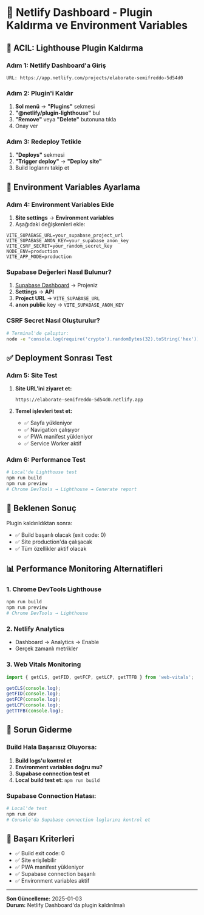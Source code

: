 # 🚀 Netlify Dashboard - Plugin Kaldırma ve Environment Variables

## 🚨 ACIL: Lighthouse Plugin Kaldırma

### Adım 1: Netlify Dashboard'a Giriş

```
URL: https://app.netlify.com/projects/elaborate-semifreddo-5d54d0
```

### Adım 2: Plugin'i Kaldır

1. **Sol menü** → **"Plugins"** sekmesi
2. **"@netlify/plugin-lighthouse"** bul
3. **"Remove"** veya **"Delete"** butonuna tıkla
4. Onay ver

### Adım 3: Redeploy Tetikle

1. **"Deploys"** sekmesi
2. **"Trigger deploy"** → **"Deploy site"**
3. Build loglarını takip et

## 🔧 Environment Variables Ayarlama

### Adım 4: Environment Variables Ekle

1. **Site settings** → **Environment variables**
2. Aşağıdaki değişkenleri ekle:

```
VITE_SUPABASE_URL=your_supabase_project_url
VITE_SUPABASE_ANON_KEY=your_supabase_anon_key
VITE_CSRF_SECRET=your_random_secret_key
NODE_ENV=production
VITE_APP_MODE=production
```

### Supabase Değerleri Nasıl Bulunur?

1. [Supabase Dashboard](https://app.supabase.com) → Projeniz
2. **Settings** → **API**
3. **Project URL** → `VITE_SUPABASE_URL`
4. **anon public** key → `VITE_SUPABASE_ANON_KEY`

### CSRF Secret Nasıl Oluşturulur?

```bash
# Terminal'de çalıştır:
node -e "console.log(require('crypto').randomBytes(32).toString('hex'))"
```

## ✅ Deployment Sonrası Test

### Adım 5: Site Test

1. **Site URL'ini ziyaret et:**

   ```
   https://elaborate-semifreddo-5d54d0.netlify.app
   ```

2. **Temel işlevleri test et:**
   - ✅ Sayfa yükleniyor
   - ✅ Navigation çalışıyor
   - ✅ PWA manifest yükleniyor
   - ✅ Service Worker aktif

### Adım 6: Performance Test

```bash
# Local'de Lighthouse test
npm run build
npm run preview
# Chrome DevTools → Lighthouse → Generate report
```

## 🎯 Beklenen Sonuç

Plugin kaldırıldıktan sonra:

- ✅ Build başarılı olacak (exit code: 0)
- ✅ Site production'da çalışacak
- ✅ Tüm özellikler aktif olacak

## 📊 Performance Monitoring Alternatifleri

### 1. Chrome DevTools Lighthouse

```bash
npm run build
npm run preview
# Chrome DevTools → Lighthouse
```

### 2. Netlify Analytics

- Dashboard → Analytics → Enable
- Gerçek zamanlı metrikler

### 3. Web Vitals Monitoring

```javascript
import { getCLS, getFID, getFCP, getLCP, getTTFB } from 'web-vitals';

getCLS(console.log);
getFID(console.log);
getFCP(console.log);
getLCP(console.log);
getTTFB(console.log);
```

## 🚨 Sorun Giderme

### Build Hala Başarısız Oluyorsa:

1. **Build logs'u kontrol et**
2. **Environment variables doğru mu?**
3. **Supabase connection test et**
4. **Local build test et:** `npm run build`

### Supabase Connection Hatası:

```bash
# Local'de test
npm run dev
# Console'da Supabase connection loglarını kontrol et
```

## 🎉 Başarı Kriterleri

- ✅ Build exit code: 0
- ✅ Site erişilebilir
- ✅ PWA manifest yükleniyor
- ✅ Supabase connection başarılı
- ✅ Environment variables aktif

---

**Son Güncelleme:** 2025-01-03  
**Durum:** Netlify Dashboard'da plugin kaldırılmalı
